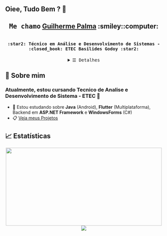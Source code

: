 <!--✨
- 🔭 I’m currently working on ...
- 🌱 I’m currently learning ...
- 👯 I’m looking to collaborate on ...
- 🤔 I’m looking for help with ...
- 💬 Ask me about ...
- 📫 How to reach me: ...
- 😄 Pronouns: ...
- ⚡ Fun fact: ... 
<a href="https://github.com/GuilhermePalma" target="_blank"><img alt="kevinjycui" src="https://badges.pufler.dev/visits/GuilhermePalma/GuilhermePalma?logo=GitHub&label=visits&color=success&logoColor=white&style=flat-square"/></a>
<a href="https://github.com/kevinjycui/kevinjycui" target="_blank"><img alt="Ultima Atualização desse Repositorio" src="https://img.shields.io/github/last-commit/GuilhermePalma/GuilhermePalma?label=Last%20Update&style=flat-square"></a> -->

##  Oiee, Tudo Bem ? 👋

<h2 align="center" id="home"><samp>Me chamo</samp> <a href="#home">Guilherme Palma</a> :smiley::computer: </h2>

<h4 align="center">
   <br>
   <samp>:star2: Técnico em Análise e Desenvolvimento de Sistemas - :closed_book: <b>ETEC Basilides Godoy</b> :star2:</samp>
   <br>
</h4>

<p align="center">
   
</p>

<details align="center">
   <summary><samp>&#9776; Detalhes</samp></summary>
   
   <p align="center">
     <br>
      <a href="https://github.com/GuilhermePalma?tab=repositories" target="_blank">
         <img alt="Repositorios" src="https://img.shields.io/badge/-REPOs-000000?style=for-the-badge&logo=Plex&logoColor=yellow">
      </a>
      <a href="https://github.com/GuilhermePalma?tab=repositories&language=java" target="_blank">
         <img alt="Java Android" src="https://img.shields.io/badge/-Android-c4c4c4?style=for-the-badge&logo=Android&logoColor=sucess">
      </a>
      <a href="https://github.com/GuilhermePalma?tab=repositories&language=dart" target="_blank">
        <img alt="Flutter e Dart" src="https://img.shields.io/badge/-Dart-blue?style=for-the-badge&logo=Dart&logoColor=f6f6f6">
      </a>
      <a href="https://github.com/GuilhermePalma?tab=repositories&language=c#" target="_blank">
         <img alt="C#" src="https://img.shields.io/badge/-C%23-b07219?style=for-the-badge&logo=Csharp&logoColor=f6f6f6">
      </a>
      <a href="https://github.com/GuilhermePalma?tab=repositories&language=javascript" target="_blank">
         <img alt="Javascript" src="https://img.shields.io/badge/-Javascript-f1e05a?style=for-the-badge&logo=Javascript&logoColor=white">
      </a>
     <a href="https://github.com/GuilhermePalma" target="_blank">
         <img alt="Estatisticas GitHub" align="center" src="https://github-readme-stats.vercel.app/api?username=guilhermePalma&count_private=true&show_icons=true&hide=issues" />
     </a>
   </p>
   <br/>
      
   <p align="center">
      :page_with_curl: Acesse meu <a target="_blank" href="#home">Currículo</a>
      <br/>
      <a href="https://github.com/GuilhermePalma/GuilhermePalma/blob/main/English_README.md">English Version Here</a> or <a href="https://github.com/GuilhermePalma/GuilhermePalma/blob/main/Français_README.md">Version Française Ici</a>
   </p>
</details>


## 💬 Sobre mim
### Atualmente, estou cursando Tecnico de Analise e Desenvolvimento de Sistema - ETEC :school_satchel:
- 🔭 Estou estudando sobre **Java** (Android), **Flutter** (Multiplataforma), Backend em **ASP.NET Framework** e **WindowsForms** (C#)
- :clipboard: [Veja meus Projetos](Projects.md)

## :chart_with_upwards_trend: Estatísticas
<p align="center">
   <a href="https://wakatime.com/@guilhermePalma" target="_blank">
      <img align="center" src="https://github-readme-stats.vercel.app/api/wakatime?username=guilhermePalma&line_height=30&langs_count=3" width="500" height="250"/>
   </a>
   <a href="https://github.com/GuilhermePalma?tab=repositories" target="_blank">
      <img align="center" src="https://github-readme-stats.vercel.app/api/top-langs/?username=guilhermePalma&langs_count=6&layout=compact" />
   </a>
</p>
